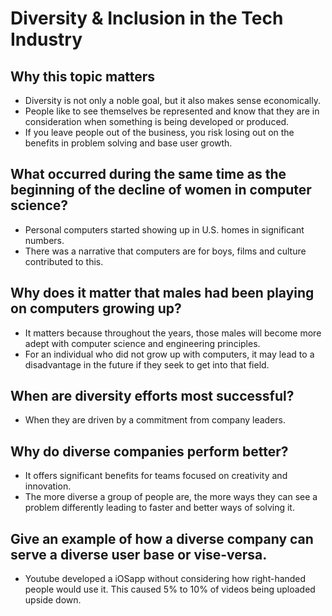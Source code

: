 # Diversity & Inclusion in the Tech Industry
## Why this topic matters
- Diversity is not only a noble goal, but it also makes sense economically.
- People like to see themselves be represented and know that they are in consideration when something is being developed or produced.
- If you leave people out of the business, you risk losing out on the benefits in problem solving and base user growth.
## What occurred during the same time as the beginning of the decline of women in computer science?
- Personal computers started showing up in U.S. homes in significant numbers.
- There was a narrative that computers are for boys, films and culture contributed to this.
## Why does it matter that males had been playing on computers growing up?
- It matters because throughout the years, those males will become more adept with computer science and engineering principles.
- For an individual who did not grow up with computers, it may lead to a disadvantage in the future if they seek to get into that field.
## When are diversity efforts most successful?
- When they are driven by a commitment from company leaders.
## Why do diverse companies perform better?
- It offers significant benefits for teams focused on creativity and innovation.
- The more diverse a group of people are, the more ways they can see a problem differently leading to faster and better ways of solving it.
## Give an example of how a diverse company can serve a diverse user base or vise-versa.
- Youtube developed a iOSapp without considering how right-handed people would use it. This caused 5% to 10% of videos being uploaded upside down.
